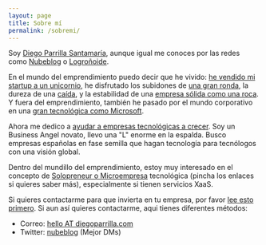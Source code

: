 ```yaml
---
layout: page
title: Sobre mí
permalink: /sobremi/
---
```


Soy [Diego Parrilla Santamaría](https://www.linkedin.com/in/diegoparrilla/), aunque igual me conoces por las redes como [Nubeblog](https://twitter.com/nubeblog) o [Logroñoide](https://github.com/logronoide). 


En el mundo del emprendimiento puedo decir que he vivido: [he vendido mi startup a un unicornio](https://www.geekwire.com/2020/auth0-makes-first-ever-acquisition-launch-new-tools-protect-automated-cyberattacks/), he disfrutado los subidones de [una gran ronda](https://www.unquote.com/southern-europe/news/68822/balderton-capital-lead-usd10m-abiquo-funding), la dureza de una [caída](https://www.theregister.com/2012/04/13/amazon_competition_in_cloud_computing/), y la estabilidad de una [empresa sólida como una roca](https://www.amplia-iiot.com/). Y fuera del emprendimiento, también he pasado por el mundo corporativo en una [gran tecnológica como Microsoft](https://www.microsoft.com).

Ahora me dedico a [ayudar a empresas tecnológicas a crecer](/inversiones). Soy un Business Angel novato, llevo una "L" enorme en la espalda. Busco empresas españolas en fase semilla que hagan tecnología para tecnólogos con una visión global.

Dentro del mundillo del emprendimiento, estoy muy interesado en el concepto de [Solopreneur o Microempresa](/2021/09/16/que-es-un-solopreneur/) tecnológica (pincha los enlaces si quieres saber más), especialmente si tienen servicios XaaS.

Si quieres contactarme para que invierta en tu empresa, por favor [lee esto primero](/inversiones). Si aun así quieres contactarme, aqui tienes diferentes métodos:

- Correo: [hello AT diegoparrilla.com](mailto:)
- Twitter: [nubeblog](https://twitter.com/nubeblog) (Mejor DMs)




